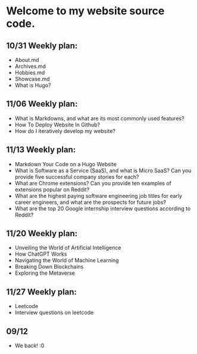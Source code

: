 # Welcome to my website source code.

## 10/31 Weekly plan:
- About.md
- Archives.md
- Hobbies.md
- Showcase.md
- What is Hugo?

## 11/06 Weekly plan:
-  What is Markdowns, and what are its most commonly used features?
-  How To Deploy Website In Github?
-  How do I iteratively develop my website?

## 11/13 Weekly plan: 
- Markdown Your Code on a Hugo Website
- What is Software as a Service (SaaS), and what is Micro SaaS? Can you provide five successful company stories for each?
- What are Chrome extensions? Can you provide ten examples of extensions popular on Reddit?
- What are the highest paying software engineering job titles for early career engineers, and what are the prospects for future jobs?
- What are the top 20 Google internship interview questions according to Reddit?

## 11/20 Weekly plan:
- Unveiling the World of Artificial Intelligence
- How ChatGPT Works
- Navigating the World of Machine Learning
- Breaking Down Blockchains
- Exploring the Metaverse

## 11/27 Weekly plan:
- Leetcode
- Interview questions on leetcode

## 09/12 
- We back! :0
  
